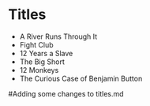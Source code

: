 # Titles

* A River Runs Through It
* Fight Club 
* 12 Years a Slave 
* The Big Short 
* 12 Monkeys
* The Curious Case of Benjamin Button

#Adding some changes to titles.md
